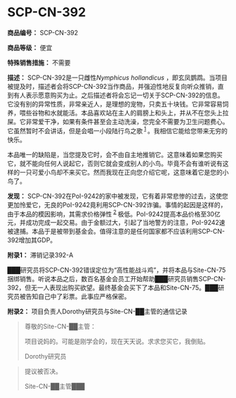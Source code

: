 # SCP-CN-392


**商品编号：** SCP-CN-392

**商品等级：** 便宜

**特殊销售措施：** 不需要

**描述：** SCP-CN-392是一只雌性*Nymphicus hollandicus* ，即玄凤鹦鹉。当项目被提及时，描述者会将SCP-CN-392当作商品，并强迫性地反复向听众推销，直到有人表示愿意购买为止。之后描述者将会忘记一切关于SCP-CN-392的信息。它没有别的异常性质，非常亲近人，是理想的宠物，只卖五十块钱。它非常容易饲养，喂些谷物和水就能活。本品喜欢站在主人的肩膀上和头上，并从不在您头上拉屎。它非常爱干净，如果有条件甚至会主动洗澡，您完全不需要为卫生问题费心。它虽然暂时不会讲话，但是会唱一小段陆行鸟之歌<sup class='footnoteref'>
 <a shape='rect' class='footnoteref' id='footnoteref-1' href='javascript:;' onclick='WIKIDOT.page.utils.scrollToReference(&apos;footnote-1&apos;)'>1</a>
</sup>。我相信它能给您带来无穷的快乐。

本品唯一的缺陷是，当您提及它时，会不由自主地推销它。这意味着如果您购买它，就不能向任何人说起它，否则它就会变成别人的小鸟。毕竟不会有谁听说有这样的一只可爱小鸟却不来买它。然而我现在正向您介绍它呢，这意味着它是您的小鸟了。

**发现：** SCP-CN-392在PoI-9242的家中被发现，它有着非常悲惨的过去，这使您更加怜爱它，无良的PoI-9242竟利用SCP-CN-392诈骗。事情的起因是这样的，由于本品的模因影响，其需求价格弹性<sup class='footnoteref'>
 <a shape='rect' class='footnoteref' id='footnoteref-2' href='javascript:;' onclick='WIKIDOT.page.utils.scrollToReference(&apos;footnote-2&apos;)'>2</a>
</sup>极低。PoI-9242提高本品价格至30亿元，并成功完成一起交易。由于金额过大，引起了当地警方的注意，PoI-9242速被逮捕。本品于是被带到基金会。值得注意的是任何国家都不应该利用SCP-CN-392增加其GDP。

**附录1：** 滞销记录392-A


███研究员将SCP-CN-392错误定位为“高性能战斗鸡”，并将本品与Site-CN-75捆绑销售。听说本品之后，数百名基金会员工开始帮助███研究员销售SCP-CN-392，但无一人表现出购买欲望。最终基金会买下了本品和Site-CN-75。███研究员被告知自己中了彩票。此事应严格保密。

**附录2：** 项目负责人Dorothy研究员与Site-CN-██主管的通信记录


> 尊敬的Site-CN-██主管：
> 
> 项目说妈的。可能是刚学会的，现在天天说。求求您买它，我倒贴。
> 
> Dorothy研究员
> 


> 提议被否决。
> 
> Site-CN-██主管███
> 




